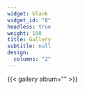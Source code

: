 ```yaml
---
widget: blank
widget_id: "8"
headless: true
weight: 100
title: Gallery
subtitle: null
design:
  columns: "2"
---
```

<!--StartFragment-->

{{< gallery album="<ALBUM-FOLDER>" >}}

<!--EndFragment-->